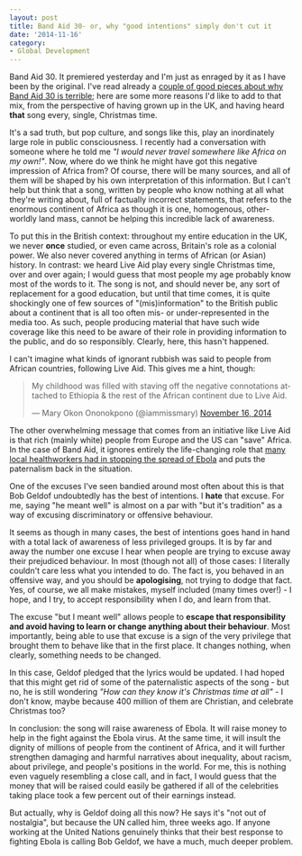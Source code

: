 ```yaml
---
layout: post
title: Band Aid 30- or, why "good intentions" simply don't cut it
date: '2014-11-16'
category:
- Global Development
---
```


Band Aid 30. It premiered yesterday and I'm just as enraged by it as I have been by the original. I've read already a [couple of good pieces about why Band Aid 30 is terrible](http://www.theguardian.com/world/2014/nov/11/band-aid-30-patronising-bob-geldof-ebola-do-they-know-its-christmas); here are some more reasons I'd like to add to that mix, from the perspective of having grown up in the UK, and having heard **that** song every, single, Christmas time. 

<!--more-->

It's a sad truth, but pop culture, and songs like this, play an inordinately large role in public consciousness. I recently had a conversation with someone where he told me *"I would never travel somewhere like Africa on my own!"*. Now, where do we think he might have got this negative impression of Africa from? Of course, there will be many sources, and all of them will be shaped by his own interpretation of this information. But I can't help but think that a song, written by people who know nothing at all what they're writing about, full of factually incorrect statements, that refers to the enormous continent of Africa as though it is one, homogenous, other-worldly land mass, cannot be helping this incredible lack of awareness.

To put this in the British context: throughout my entire education in the UK, we never **once** studied, or even came across, Britain's role as a colonial power. We also never covered anything in terms of African (or Asian) history. In contrast: we heard Live Aid play every single Christmas time, over and over again; I would guess that most people my age probably know most of the words to it. The song is not, and should never be, any sort of replacement for a good education, but until that time comes, it is quite shockingly one of few sources of "(mis)information" to the British public about a continent that is all too often mis- or under-represented in the media too. As such, people producing material that have such wide coverage like this need to be aware of their role in providing information to the public, and do so responsibly. Clearly, here, this hasn't happened.

I can't imagine what kinds of ignorant rubbish was said to people from African countries, following Live Aid. This gives me a hint, though: 

<blockquote class="twitter-tweet" lang="en"><p>My childhood was filled with staving off the negative connotations attached to Ethiopia &amp; the rest of the African continent due to Live Aid.</p>&mdash; Mary Okon Ononokpono (@iammissmary) <a href="https://twitter.com/iammissmary/status/534052245831442433">November 16, 2014</a></blockquote>
<script async src="//platform.twitter.com/widgets.js" charset="utf-8"></script>

The other overwhelming message that comes from an initiative like Live Aid is that rich (mainly white) people from Europe and the US can "save" Africa. In the case of Band Aid, it ignores entirely the life-changing role that [many local healthworkers had in stopping the spread of Ebola](http://www.theguardian.com/lifeandstyle/womens-blog/2014/oct/20/dr-stella-ameyo-adadevoh-ebola-doctor-nigeria-hero) and puts the paternalism back in the situation.

One of the excuses I've seen bandied around most often about this is that Bob Geldof undoubtedly has the best of intentions. I **hate** that excuse. For me, saying "he meant well" is almost on a par with "but it's tradition" as a way of excusing discriminatory or offensive behaviour.

It seems as though in many cases, the best of intentions goes hand in hand with a total lack of awareness of less privileged groups. It is by far and away the number one excuse I hear when people are trying to excuse away their prejudiced behaviour. In most (though not all) of those cases: I literally couldn't care less what you intended to do. The fact is, you behaved in an offensive way, and you should be **apologising**, not trying to dodge that fact. Yes, of course, we all make mistakes, myself included (many times over!) - I hope, and I try, to accept responsibility when I do, and learn from that. 

The excuse "but I meant well" allows people to **escape that responsibility and avoid having to learn or change anything about their behaviour**. Most importantly, being able to use that excuse is a sign of the very privilege that brought them to behave like that in the first place. It changes nothing, when clearly, something needs to be changed.

In this case, Geldof pledged that the lyrics would be updated. I had hoped that this might get rid of some of the paternalistic aspects of the song - but no, he is still wondering *"How can they know it's Christmas time at all"* - I don't know, maybe because 400 million of them are Christian, and celebrate Christmas too? 

In conclusion: the song will raise awareness of Ebola. It will raise money to help in the fight against the Ebola virus. At the same time, it will insult the dignity of millions of people from the continent of Africa, and it will further strengthen damaging and harmful narratives about inequality, about racism, about privilege, and people's positions in the world. For me, this is nothing even vaguely resembling a close call, and in fact, I would guess that the money that will be raised could easily be gathered if all of the celebrities taking place took a few percent out of their earnings instead.

But actually, why is Geldof doing all this now? He says it's "not out of nostalgia", but because the UN called him, three weeks ago. If anyone working at the United Nations genuinely thinks that their best response to fighting Ebola is calling Bob Geldof, we have a much, much deeper problem.

